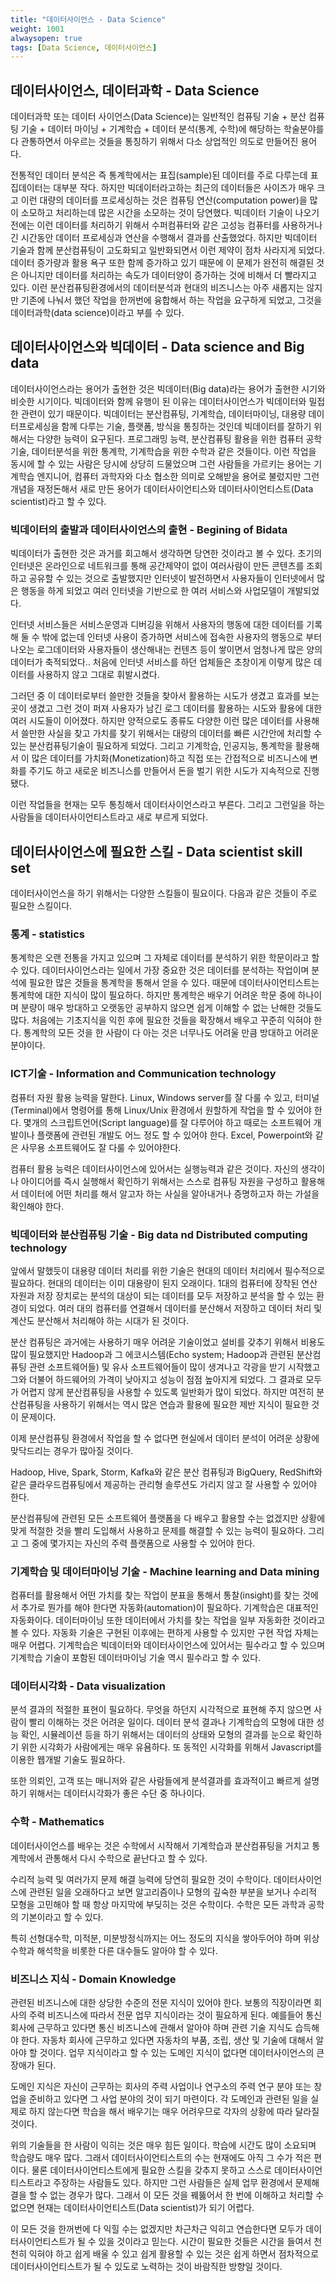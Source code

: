```yaml
---
title: "데이터사이언스 - Data Science"
weight: 1001
alwaysopen: true
tags: [Data Science, 데이터사이언스]
---
```


## 데이터사이언스, 데이터과학 - Data Science

데이터과학 또는 데이터 사이언스(Data Science)는 일반적인 컴퓨팅 기술 + 분산 컴퓨팅 기술 + 데이터 마이닝 + 기계학습 + 데이터 분석(통계, 수학)에 해당하는 학술분야를 다 관통하면서 아우르는 것들을 통칭하기 위해서 다소 상업적인 의도로 만들어진 용어다.

전통적인 데이터 분석은 즉 통계학에서는 표집(sample)된 데이터를 주로 다루는데 표집데이터는 대부분 작다.  하지만 빅데이터라고하는 최근의 데이터들은 사이즈가 매우 크고 이런 대량의 데이터를 프로세싱하는 것은 컴퓨팅 연산(computation power)을 많이 소모하고 처리하는데 많은 시간을 소모하는 것이 당연했다.  빅데이터 기술이 나오기 전에는 이런 데이터를 처리하기 위해서 수퍼컴퓨터와 같은 고성능 컴퓨터를 사용하거나 긴 시간동안 데이터 프로세싱과 연산을 수행해서 결과를 산출했었다.  하지만 빅데이터 기술과 함께 분산컴퓨팅이 고도화되고 일반화되면서 이런 제약이 점차 사라지게 되었다.  데이터 증가량과 활용 욕구 또한 함께 증가하고 있기 때문에 이 문제가 완전히 해결된 것은 아니지만 데이터를 처리하는 속도가 데이터양이 증가하는 것에 비해서 더 빨라지고 있다.  이런 분산컴퓨팅환경에서의 데이터분석과 현대의 비즈니스는 아주 새롭지는 않지만 기존에 나눠서 했던 작업을 한꺼번에 융합해서 하는 작업을 요구하게 되었고, 그것을 데이터과학(data science)이라고 부를 수 있다.

## 데이터사이언스와 빅데이터 - Data science and Big data

데이터사이언스라는 용어가 출현한 것은 빅데이터(Big data)라는 용어가 출현한 시기와 비슷한 시기이다.  빅데이터와 함께 유행이 된 이유는 데이터사이언스가 빅데이터와 밀접한 관련이 있기 때문이다. 빅데이터는 분산컴퓨팅, 기계학습, 데이터마이닝, 대용량 데이터프로세싱을 함께 다루는 기술, 플랫폼, 방식을 통칭하는 것인데 빅데이터를 잘하기 위해서는 다양한 능력이 요구된다. 프로그래밍 능력, 분산컴퓨팅 활용을 위한 컴퓨터 공학기술, 데이터분석을 위한 통계학, 기계학습을 위한 수학과 같은 것들이다. 이런 작업을 동시에 할 수 있는 사람은 당시에 상당히 드물었으며 그런 사람들을 가르키는 용어는 기계학습 엔지니어, 컴퓨터 과학자와 다소 협소한 의미로 오해받을 용어로 불렀지만 그런 개념을 재정돈해서 새로 만든 용어가 데이터사이언티스와 데이터사이언티스트(Data scientist)라고 할 수 있다.

### 빅데이터의 출발과 데이터사이언스의 출현 - Begining of Bidata

빅데이터가 출현한 것은 과거를 회고해서 생각하면 당연한 것이라고 볼 수 있다. 초기의 인터넷은 온라인으로 네트워크를 통해 공간제약이 없이 여러사람이 만든 콘텐츠를 조회하고 공유할 수 있는 것으로 출발했지만 인터넷이 발전하면서 사용자들이 인터넷에서 많은 행동을 하게 되었고 여러 인터넷을 기반으로 한 여러 서비스와 사업모델이 개발되었다. 

인터넷 서비스들은 서비스운영과 디버깅을 위해서 사용자의 행동에 대한 데이터를 기록해 둘 수 밖에 없는데 인터넷 사용이 증가하면 서비스에 접속한 사용자의 행동으로 부터 나오는 로그데이터와 사용자들이 생산해내는 컨텐츠 등이 쌓이면서 엄청나게 많은 양의 데이터가 축적되었다..  처음에 인터넷 서비스를 하던 업체들은 초창이게 이렇게 많은 데이터를 사용하지 않고 그대로 휘발시켰다.  

그러던 중 이 데이터로부터 쓸만한 것들을 찾아서 활용하는 시도가 생겼고 효과를 보는 곳이 생겼고 그런 것이 퍼져 사용자가 남긴 로그 데이터를 활용하는 시도와 활용에 대한 여러 시도들이 이어졌다.  하지만 양적으로도 종류도 다양한 이런 많은 데이터를 사용해서 쓸만한 사실을 찾고 가치를 찾기 위해서는 대량의 데이터를 빠른 시간안에 처리할 수 있는 분산컴퓨팅기술이 필요하게 되었다. 그리고 기계학습, 인공지능, 통계학을 활용해서 이 많은 데이터를 가치화(Monetization)하고 직접 또는 간접적으로 비즈니스에 변화를 주기도 하고 새로운 비즈니스를 만들어서 돈을 벌기 위한 시도가 지속적으로 진행됐다.

이런 작업들을 현재는 모두 통칭해서 데이터사이언스라고 부른다.  그리고 그런일을 하는 사람들을 데이터사이언티스트라고 새로 부르게 되었다.

## 데이터사이언스에 필요한 스킬 - Data scientist skill set

데이터사이언스을 하기 위해서는 다양한 스킬들이 필요이다. 다음과 같은 것들이 주로 필요한 스킬이다.

### 통계 - statistics

통계학은 오랜 전통을 가지고 있으며 그 자체로 데이터를 분석하기 위한 학문이라고 할 수 있다.  데이터사이언스라는 일에서 가장 중요한 것은 데이터를 분석하는 작업이며 분석에 필요한 많은 것들을 통계학을 통해서 얻을 수 있다.  때문에 데이터사이언티스트는 통계학에 대한 지식이 많이 필요하다.  하지만 통계학은 배우기 어려운 학문 중에 하나이며 분량이 매우 방대하고 오랫동안 공부하지 않으면 쉽게 이해할 수 없는 난해한 것들도 많다.  처음에는 기초지식을 익힌 후에 필요한 것들을 확장해서 배우고 꾸준히 익혀야 한다.  통계학의 모든 것을 한 사람이 다 아는 것은 너무나도 어려울 만큼 방대하고 어려운 분야이다.

### ICT기술 - Information and Communication technology

컴퓨터 자원 활용 능력을 말한다. Linux, Windows server를 잘 다룰 수 있고, 터미널(Terminal)에서 명령어를 통해 Linux/Unix 환경에서 원할하게 작업을 할 수 있어야 한다. 몇개의 스크립트언어(Script language)를 잘 다루어야 하고 때로는 소프트웨어 개발이나 플랫폼에 관련된 개발도 어느 정도 할 수 있어야 한다. Excel, Powerpoint와 같은 사무용 소프트웨어도 잘 다룰 수 있어야한다.

컴퓨터 활용 능력은 데이터사이언스에 있어서는 실행능력과 같은 것이다. 자신의 생각이나 아이디어를 즉시 실행해서 확인하기 위해서는 스스로 컴퓨팅 자원을 구성하고 활용해서 데이터에 어떤 처리를 해서 알고자 하는 사실을 알아내거나 증명하고자 하는 가설을 확인해야 한다.

### 빅데이터와 분산컴퓨팅 기술 - Big data nd Distributed computing technology

앞에서 말했듯이 대용량 데이터 처리를 위한 기술은 현대의 데이터 처리에서 필수적으로 필요하다. 현대의 데이터는 이미 대용량이 된지 오래이다. 1대의 컴퓨터에 장착된 연산 자원과 저장 장치로는 분석의 대상이 되는 데이터를 모두 저장하고 분석을 할 수 있는 환경이 되었다.  여러 대의 컴퓨터를 연결해서 데이터를 분산해서 저장하고 데이터 처리 및 계산도 분산해서 처리해야 하는 시대가 된 것이다.

분산 컴퓨팅은 과거에는 사용하기 매우 어려운 기술이었고 설비를 갖추기 위해서 비용도 많이 필요했지만 Hadoop과 그 에코시스템(Echo system; Hadoop과 관련된 분산컴퓨팅 관련 소프트웨어들) 및 유사 소프트웨어들이 많이 생겨나고 각광을 받기 시작했고 그와 더불어 하드웨어의 가격이 낮아지고 성능이 점점 높아지게 되었다. 그 결과로 모두가 어렵지 않게 분산컴퓨팅을 사용할 수 있도록 일반화가 많이 되었다. 하지만 여전히 분산컴퓨팅을 사용하기 위해서는 역시 많은 연습과 활용에 필요한 제반 지식이 필요한 것이 문제이다.

이제 분산컴퓨팅 환경에서 작업을 할 수 없다면 현실에서 데이터 분석이 어려운 상황에 맞닥드리는 경우가 많아질 것이다.

Hadoop, Hive, Spark, Storm, Kafka와 같은 분산 컴퓨팅과 BigQuery, RedShift와 같은 클라우드컴퓨팅에서 제공하는 관리형 솔루션도 가리지 않고 잘 사용할 수 있어야 한다.

분산컴퓨팅에 관련된 모든 소프트웨어 플랫폼을 다 배우고 활용할 수는 없겠지만 상황에 맞게 적절한 것을 빨리 도입해서 사용하고 문제를 해결할 수 있는 능력이 필요하다.  그리고 그 중에 몇가지는 자신의 주력 플랫폼으로 사용할 수 있어야 한다.

### 기계학습 및 데이터마이닝 기술 - Machine learning and Data mining

컴퓨터를 활용해서 어떤 가치를 찾는 작업이 분표을 통해서 통찰(insight)를 찾는 것에서 추가로 뭔가를 해야 한다면 자동화(automation)이 필요하다.  기계학습은 대표적인 자동화이다. 데이터마이닝 또한 데이터에서 가치를 찾는 작업을 일부 자동화한 것이라고 볼 수 있다.  자동화 기술은 구현된 이후에는 편하게 사용할 수 있지만 구현 작업 자체는 매우 어렵다.  기계학습은 빅데이터와 데이터사이언스에 있어서는 필수라고 할 수 있으며 기계학습 기술이 포함된 데이터마이닝 기술 역시 필수라고 할 수 있다.

### 데이터시각화 - Data visualization

분석 결과의 적절한 표현이 필요하다.  무엇을 하던지 시각적으로 표현해 주지 않으면 사람이 빨리 이해하는 것은 어려운 일이다.  데이터 분석 결과나 기계학습의 모형에 대한 성능 확인, 시뮬레이션 등을 하기 위해서는 데이터의 상태와 모형의 결과를 눈으로 확인하기 위한 시각화가 사람에게는 매우 유욤하다.  또 동적인 시각화를 위해서 Javascript를 이용한 웹개발 기술도 필요하다.

또한 의뢰인, 고객 또는 매니저와 같은 사람들에게 분석결과를 효과적이고 빠르게 설명하기 위해서는 데이터시각화가 좋은 수단 중 하나이다.

### 수학 - Mathematics

데이터사이언스를 배우는 것은 수학에서 시작해서 기계학습과 분산컴퓨팅을 거치고 통계학에서 관통해서 다시 수학으로 끝난다고 할 수 있다.

수리적 능력 및 여러가지 문제 해결 능력에 당연히 필요한 것이 수학이다. 데이터사이언스에 관련된 일을 오래하다고 보면 알고리즘이나 모형의 깊숙한 부분을 보거나 수리적 모형을 고민해야 할 때 항상 마지막에 부딪히는 것은 수학이다.  수학은 모든 과학과 공학의 기본이라고 할 수 있다.

특히 선형대수학, 미적분, 미분방정식까지는 어느 정도의 지식을 쌓아두어야 하며 위상수학과 해석학을 비롯한 다른 대수들도 알아야 할 수 있다.

### 비즈니스 지식 - Domain Knowledge

관련된 비즈니스에 대한 상당한 수준의 전문 지식이 있어야 한다.  보통의 직장이라면 회사의 주력 비즈니스에 따라서 전문 업무 지식이라는 것이 필요하게 된다. 예를들어 통신회사에 근무하고 있다면 통신 비즈니스에 관해서 알아야 하며 관련 기술 지식도 습득해야 한다. 자동차 회사에 근무하고 있다면 자동차의 부품, 조립, 생산 및 기술에 대해서 알아야 할 것이다.  업무 지식이라고 할 수 있는 도메인 지식이 없다면 데이터사이언스의 큰 장애가 된다.

도메인 지식은 자신이 근무하는 회사의 주력 사업이나 연구소의 주력 연구 분야 또는 창업을 준비하고 있다면 그 사업 분야의 것이 되기 마련이다.  각 도메인과 관련된 일을 실제로 하지 않는다면 학습을 해서 배우기는 매우 어려우므로 각자의 상황에 따라 달라질 것이다.

위의 기술들을 한 사람이 익히는 것은 매우 힘든 일이다. 학습에 시간도 많이 소요되며 학습량도 매우 많다. 그래서 데이터사이언티스트의 수는 현재에도 아직 그 수가 적은 편이다.  물론 데이터사이언티스트에게 필요한 스킬을 갖추지 못하고 스스로 데이터사이언티스트라고 주장하는 사람들도 있다.  하지만 그런 사람들은 실제 업무 환경에서 문제해결을 할 수 없는 경우가 많다. 그래서 이 모든 것을 꿰뚫어서 한 번에 이해하고 처리할 수 없으면 현재는 데이터사이언티스트(Data scientist)가 되기 어렵다.

이 모든 것을 한꺼번에 다 익힐 수는 없겠지만 차근차근 익히고 연습한다면 모두가 데이터사이언티스트가 될 수 있을 것이라고 믿는다. 시간이 필요한 것들은 시간을 들여서 천천히 익혀야 하고 쉽게 배울 수 있고 쉽게 활용할 수 있는 것은 쉽게 하면서 점차적으로 데이터사이언티스트가 될 수 있도로 노력하는 것이 바람직한 방향일 것이다.
